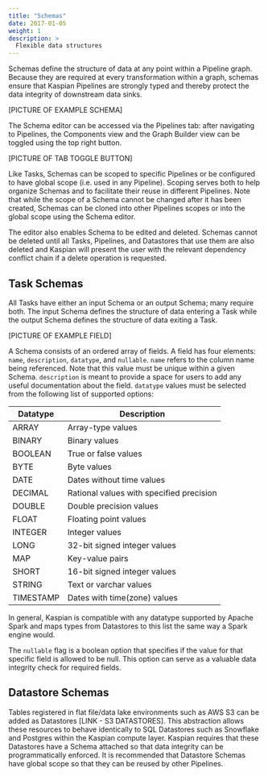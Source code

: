 ```yaml
---
title: "Schemas"
date: 2017-01-05
weight: 1
description: >
  Flexible data structures
---
```



Schemas define the structure of data at any point within a Pipeline graph.
Because they are required at every transformation within a graph, schemas ensure that 
Kaspian Pipelines are strongly typed and thereby protect the data integrity of downstream data sinks.

[PICTURE OF EXAMPLE SCHEMA]

The Schema editor can be accessed via the Pipelines tab: after navigating to Pipelines,
the Components view and the Graph Builder view can be toggled using the top right button.

[PICTURE OF TAB TOGGLE BUTTON]

Like Tasks, Schemas can be scoped to specific Pipelines or be configured to have global scope
(i.e. used in any Pipeline). Scoping serves both to help organize Schemas and to facilitate 
their reuse in different Pipelines. Note that while the scope of a Schema cannot be changed 
after it has been created, Schemas can be cloned into other Pipelines scopes or into the global 
scope using the Schema editor.

The editor also enables Schema to be edited and deleted. 
Schemas cannot be deleted until all Tasks, Pipelines, and 
Datastores that use them are also deleted and Kaspian will present the user with the 
relevant dependency conflict chain if a delete operation is requested.


## Task Schemas

All Tasks have either an input Schema or an output Schema; many require both. 
The input Schema defines the structure of data entering a Task while the output Schema defines the 
structure of data exiting a Task.

[PICTURE OF EXAMPLE FIELD]

A Schema consists of an ordered array of fields. 
A field has four elements: `name`, `description`, `datatype`, and `nullable`.
`name` refers to the column name being referenced. Note that this value must be unique within a given Schema. 
`description` is meant to provide a space for users to add any useful documentation about the field. 
`datatype` values must be selected from the following list of supported options:

|Datatype | Description                            |
|---------|----------------------------------------|
|ARRAY    |Array-type values                       |
|BINARY   |Binary values                           |
|BOOLEAN  |True or false values                    |
|BYTE     |Byte values                             |
|DATE     |Dates without time values               |
|DECIMAL  |Rational values with specified precision|
|DOUBLE   |Double precision values                 |
|FLOAT    |Floating point values                   |
|INTEGER  |Integer values                          |
|LONG     |32-bit signed integer values            |
|MAP      |Key-value pairs                         |
|SHORT    |16-bit signed integer values            |
|STRING   |Text or varchar values                  |
|TIMESTAMP|Dates with time(zone) values            |

In general, Kaspian is compatible with any datatype supported by Apache Spark and 
maps types from Datastores to this list the same way a Spark engine would.

The `nullable` flag is a boolean option that specifies if the value for that specific field is allowed to be null.
This option can serve as a valuable data integrity check for required fields.



## Datastore Schemas
Tables registered in flat file/data lake environments such as AWS S3 can be added as Datastores
[LINK - S3 DATASTORES]. This abstraction allows these resources to behave identically to SQL Datastores 
such as Snowflake and Postgres within the Kaspian compute layer. Kaspian requires that these Datastores 
have a Schema attached so that data integrity can be programmatically enforced. It is recommended that 
Datastore Schemas have global scope so that they can be reused by other Pipelines.